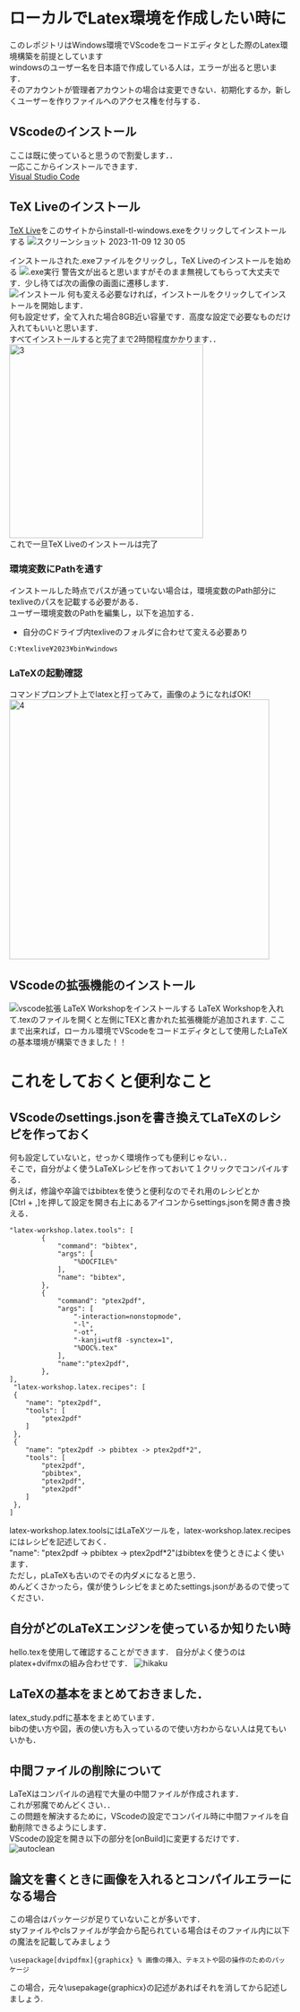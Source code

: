 # ローカルでLatex環境を作成したい時に
このレポジトリはWindows環境でVScodeをコードエディタとした際のLatex環境構築を前提としています  
windowsのユーザー名を日本語で作成している人は，エラーが出ると思います．  
そのアカウントが管理者アカウントの場合は変更できない．初期化するか，新しくユーザーを作りファイルへのアクセス権を付与する．

## VScodeのインストール
ここは既に使っていると思うので割愛します．．    
一応ここからインストールできます．  
[Visual Studio Code](https://code.visualstudio.com/)

## TeX Liveのインストール
[TeX Live](https://www.tug.org/texlive/acquire-netinstall.html)をこのサイトからinstall-tl-windows.exeをクリックしてインストールする
![スクリーンショット 2023-11-09 12 30 05](https://github.com/YonedaRyo/Latex-VScode/assets/107024163/821013b0-da98-41f9-8e83-c76bce165f83)

インストールされた.exeファイルをクリックし，TeX Liveのインストールを始める 
![.exe実行](https://github.com/YonedaRyo/Latex-VScode/assets/107024163/e56ad00c-bbac-400d-b794-3ffdeda73a79)
警告文が出ると思いますがそのまま無視してもらって大丈夫です．少し待てば次の画像の画面に遷移します．  
![インストール](https://github.com/YonedaRyo/Latex-VScode/assets/107024163/b1f0c689-be40-4bb6-a8b8-0ba96bb318b4)
何も変える必要なければ，インストールをクリックしてインストールを開始します．  
何も設定せず，全て入れた場合8GB近い容量です．高度な設定で必要なものだけ入れてもいいと思います．  
すべてインストールすると完了まで2時間程度かかります．．  
<img width="346" alt="3" src="https://github.com/YonedaRyo/Latex-VScode/assets/107024163/f8937a6a-98fe-4ed2-b620-534ef5668921">  
これで一旦TeX Liveのインストールは完了

### 環境変数にPathを通す
インストールした時点でパスが通っていない場合は，環境変数のPath部分にtexliveのパスを記載する必要がある．  
ユーザー環境変数のPathを編集し，以下を追加する．
* 自分のCドライブ内texliveのフォルダに合わせて変える必要あり
```
C:¥texlive¥2023¥bin¥windows
```

### LaTeXの起動確認
コマンドプロンプト上でlatexと打ってみて，画像のようになればOK!  
<img width="464" alt="4" src="https://github.com/YonedaRyo/Latex-VScode/assets/107024163/8cbb1709-08a5-4b1a-b7d5-026e18c6a14a">

## VScodeの拡張機能のインストール
![vscode拡張](https://github.com/YonedaRyo/Latex-VScode/assets/107024163/562d51db-f874-47b3-9558-331a53332530)
LaTeX Workshopをインストールする
LaTeX Workshopを入れて.texのファイルを開くと左側にTEXと書かれた拡張機能が追加されます.
ここまで出来れば，ローカル環境でVScodeをコードエディタとして使用したLaTeXの基本環境が構築できました！！

# これをしておくと便利なこと
## VScodeのsettings.jsonを書き換えてLaTeXのレシピを作っておく
何も設定していないと，せっかく環境作っても便利じゃない．．  
そこで，自分がよく使うLaTeXレシピを作っておいて１クリックでコンパイルする．  
例えば，修論や卒論ではbibtexを使うと便利なのでそれ用のレシピとか  
[Ctrl + ,]を押して設定を開き右上にあるアイコンからsettings.jsonを開き書き換える．  
```
"latex-workshop.latex.tools": [
        {
            "command": "bibtex",
            "args": [
                "%DOCFILE%"
            ],
            "name": "bibtex",
        },
        {
            "command": "ptex2pdf",
            "args": [
                "-interaction=nonstopmode",
                "-l",
                "-ot",
                "-kanji=utf8 -synctex=1",
                "%DOC%.tex"
            ],
            "name":"ptex2pdf",
        },
],
 "latex-workshop.latex.recipes": [
 {
    "name": "ptex2pdf",
    "tools": [
        "ptex2pdf"
    ]
 },
 {
    "name": "ptex2pdf -> pbibtex -> ptex2pdf*2",
    "tools": [
        "ptex2pdf",
        "pbibtex",
        "ptex2pdf",
        "ptex2pdf"
    ]
 },
]
```
latex-workshop.latex.toolsにはLaTeXツールを，latex-workshop.latex.recipesにはレシピを記述しておく．   
"name": "ptex2pdf -> pbibtex -> ptex2pdf*2"はbibtexを使うときによく使います．  
ただし，pLaTeXも古いのでその内ダメになると思う．   
めんどくさかったら，僕が使うレシピをまとめたsettings.jsonがあるので使ってください．

## 自分がどのLaTeXエンジンを使っているか知りたい時
hello.texを使用して確認することができます．
自分がよく使うのはplatex+dvifmxの組み合わせです．
![hikaku](https://github.com/YonedaRyo/Latex-VScode/assets/107024163/816e90b6-f8d7-4df3-ab6e-e257ffaa77c0)

## LaTeXの基本をまとめておきました．
latex_study.pdfに基本をまとめています．  
bibの使い方や図，表の使い方も入っているので使い方わからない人は見てもいいかも．

## 中間ファイルの削除について
LaTeXはコンパイルの過程で大量の中間ファイルが作成されます．  
これが邪魔でめんどくさい．．  
この問題を解決するために，VScodeの設定でコンパイル時に中間ファイルを自動削除できるようにします．  
 VScodeの設定を開き以下の部分を[onBuild]に変更するだけです．  
![autoclean](https://github.com/YonedaRyo/Latex-VScode/assets/107024163/59bbadeb-9a40-4297-ae02-ac7de59611a7)

## 論文を書くときに画像を入れるとコンパイルエラーになる場合
この場合はパッケージが足りていないことが多いです．  
styファイルやclsファイルが学会から配られている場合はそのファイル内に以下の魔法を記載してみましょう  
```
\usepackage[dvipdfmx]{graphicx} % 画像の挿入、テキストや図の操作のためのパッケージ
```
この場合，元々\usepakage{graphicx}の記述があればそれを消してから記述しましょう.  

